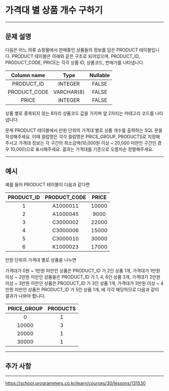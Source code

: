 # 가격대 별 상품 개수 구하기

---

## 문제 설명

다음은 어느 의류 쇼핑몰에서 판매중인 상품들의 정보를 담은 PRODUCT 테이블입니다. PRODUCT 테이블은 아래와 같은 구조로 되어있으며, PRODUCT_ID, PRODUCT_CODE, PRICE는 각각 상품 ID, 상품코드, 판매가를 나타냅니다.

|  Column name  |    Type    | Nullable |
|:-------------:|:----------:|:--------:|
|  PRODUCT_ID   |  INTEGER   |   FALSE  |
| PRODUCT_CODE  | VARCHAR(8) |   FALSE  |
|    PRICE      |  INTEGER   |   FALSE  |

상품 별로 중복되지 않는 8자리 상품코드 값을 가지며 앞 2자리는 카테고리 코드를 나타냅니다.

문제
PRODUCT 테이블에서 만원 단위의 가격대 별로 상품 개수를 출력하는 SQL 문을 작성해주세요. 이때 컬럼명은 각각 컬럼명은 PRICE_GROUP, PRODUCTS로 지정해주시고 가격대 정보는 각 구간의 최소금액(10,000원 이상 ~ 20,000 미만인 구간인 경우 10,000)으로 표시해주세요. 결과는 가격대를 기준으로 오름차순 정렬해주세요.

---

## 예시

예를 들어 PRODUCT 테이블이 다음과 같다면

| PRODUCT_ID | PRODUCT_CODE | PRICE |
|:----------:|:------------:|:-----:|
|     1      |   A1000011   | 10000 |
|     2      |   A1000045   |  9000 |
|     3      |   C3000002   | 22000 |
|     4      |   C3000006   | 15000 |
|     5      |   C3000010   | 30000 |
|     6      |   K1000023   | 17000 |

만원 단위의 가격대 별로 상품을 나누면

가격대가 0원 ~ 1만원 미만인 상품은 PRODUCT_ID 가 2인 상품 1개,
가격대가 1만원 이상 ~ 2만원 미만인 상품들은 PRODUCT_ID 가 1, 4, 6인 상품 3개,
가격대가 2만원 이상 ~ 3만원 미만인 상품은 PRODUCT_ID 가 3인 상품 1개,
가격대가 3만원 이상 ~ 4만원 미만인 상품은 PRODUCT_ID 가 5인 상품 1개,
에 각각 해당하므로 다음과 같이 결과가 나와야 합니다.

| PRICE_GROUP | PRODUCTS |
|:-----------:|:-------:|
|      0     |    1    |
|   10000    |    3    |
|   20000    |    1    |
|   30000    |    1    |

---

## 추가 사항



---

https://school.programmers.co.kr/learn/courses/30/lessons/131530
